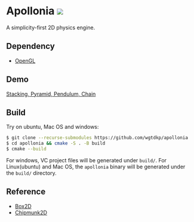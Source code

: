 # Apollonia  <a href="https://996.icu"><img src="https://img.shields.io/badge/link-996.icu-red.svg"></a>

A simplicity-first 2D physics engine.

## Dependency

- [OpenGL]

## Demo

[Stacking, Pyramid, Pendulum, Chain](./demo/apollonia-demo.mp4)

## Build

Try on ubuntu, Mac OS and windows:

```bash
$ git clone --recurse-submodules https://github.com/wgtdkp/apollonia
$ cd apollonia && cmake -S . -B build
$ cmake --build
```

For windows, VC project files will be generated under `build/`. For Linux(ubuntu) and Mac OS, the `apollonia` binary will be generated under the `build/` directory.

## Reference

- [Box2D]
- [Chipmunk2D]

[OpenGL]:https://www.opengl.org/
[GLUT]:https://www.opengl.org/resources/libraries/glut/
[Box2D]:http://box2d.org/
[Chipmunk2D]:https://chipmunk-physics.net/
